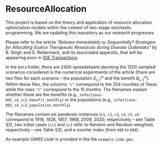 # ResourceAllocation

This project is based on the theory and application of resource allocation optimization models within the context of two-stage stochastic programming. We are updating this repository as our research progresses.

Please refer to the article *"Release Immediately or Sequentially? Strategies for Allocating Scarce Therapeutic Resources during Disease Outbreaks"* by B. Singh and S. Rebennack, and its associated appendix, that will be appearing soon in [IISE Transactions](https://www.tandfonline.com/journals/uiie21).

In the `Data` folder, there are 2400 spreadsheets denoting the 1200 sampled scenarios considered in the numerical experiments of the article (there are two files for each scenario – the population $S_{c,t}^\omega$ and the benefit $B_{c,t}^\omega$). Within these files, the columns `"c"` correspond to the 254 counties of Texas while the rows `"t"` correspond to the 15 months. The filenames explain whether these are the benefits (e.g., `infectious-001_c4_ic2_benefit_monthly`) or the populations (e.g., `infectious-001_c4_ic2_population_monthly`).

The filenames contain six pandemic instances (`c1`, `c2`, `c3`, `c4`, `c5`, `c6` correspond to 1918, 1928, 1957, 1968, 2009, 2020, respectively – see Table S2), two initial cases (`ic1` and `ic2` refer to Random and Random-weighted, respectively – see Table S3), and a counter index (from `000` to `099`).

An example GAMS code is provided in the file `example_code.gms`.
